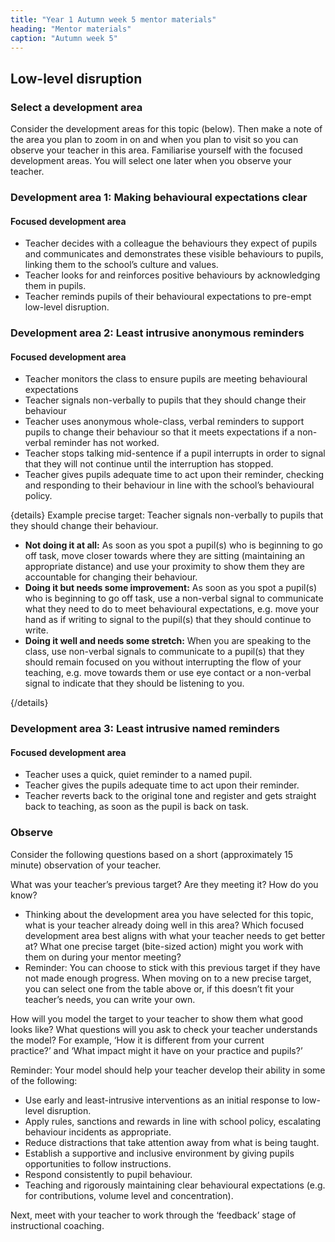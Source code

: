 ```yaml
---
title: "Year 1 Autumn week 5 mentor materials"
heading: "Mentor materials"
caption: "Autumn week 5"
---
```


## Low-level disruption

### Select a development area

Consider the development areas for this topic (below). Then make a note of the area you plan to zoom in on and when you plan to visit so you can observe your teacher in this area. Familiarise yourself with the focused development areas. You will select one later when you observe your teacher.

### Development area 1: Making behavioural expectations clear

#### Focused development area

- Teacher decides with a colleague the behaviours they expect of pupils and communicates and demonstrates these visible behaviours to pupils, linking them to the school’s culture and values.
- Teacher looks for and reinforces positive behaviours by acknowledging them in pupils.
- Teacher reminds pupils of their behavioural expectations to pre-empt low-level disruption.  


### Development area 2: Least intrusive anonymous reminders

#### Focused development area

- Teacher monitors the class to ensure pupils are meeting behavioural expectations
- Teacher signals non-verbally to pupils that they should change their behaviour
- Teacher uses anonymous whole-class, verbal reminders to support pupils to change their behaviour so that it meets expectations if a non-verbal reminder has not worked.
- Teacher stops talking mid-sentence if a pupil interrupts in order to signal that they will not continue until the interruption has stopped.
- Teacher gives pupils adequate time to act upon their reminder, checking and responding to their behaviour in line with the school’s behavioural policy.

{details}
Example precise target: Teacher signals non-verbally to pupils that they should change their behaviour.

- **Not doing it at all:** As soon as you spot a pupil(s) who is beginning to go off task, move closer towards where they are sitting (maintaining an appropriate distance) and use your proximity to show them they are accountable for changing their behaviour.
- **Doing it but needs some improvement:** As soon as you spot a pupil(s) who is beginning to go off task, use a non-verbal signal to communicate what they need to do to meet behavioural expectations, e.g. move your hand as if writing to signal to the pupil(s) that they should continue to write.
- **Doing it well and needs some stretch:** When you are speaking to the class, use non-verbal signals to communicate to a pupil(s) that they should remain focused on you without interrupting the flow of your teaching, e.g. move towards them or use eye contact or a non-verbal signal to indicate that they should be listening to you.

{/details}

### Development area 3: Least intrusive named reminders

#### Focused development area

- Teacher uses a quick, quiet reminder to a named pupil.<br/>
- Teacher gives the pupils adequate time to act upon their reminder.
- Teacher reverts back to the original tone and register and gets straight back to teaching, as soon as the pupil is back on task.

### Observe

Consider the following questions based on a short (approximately 15 minute) observation of your teacher.

What was your teacher’s previous target? Are they meeting it? How do you know?

- Thinking about the development area you have selected for this topic, what is your teacher already doing well in this area? Which focused development area best aligns with what your teacher needs to get better at? What one precise target (bite-sized action) might you work with them on during your mentor meeting?
- Reminder: You can choose to stick with this previous target if they have not made enough progress. When moving on to a new precise target, you can select one from the table above or, if this doesn’t fit your teacher’s needs, you can write your own.

How will you model the target to your teacher to show them what good looks like? What questions will you ask to check your teacher understands the model? For example, ‘How it is different from your current practice?’ and ‘What impact might it have on your practice and pupils?’

Reminder: Your model should help your teacher develop their ability in some of the following:

- Use early and least-intrusive interventions as an initial response to low-level disruption.
- Apply rules, sanctions and rewards in line with school policy, escalating behaviour incidents as appropriate.
- Reduce distractions that take attention away from what is being taught.
- Establish a supportive and inclusive environment by giving pupils opportunities to follow instructions.
- Respond consistently to pupil behaviour.
- Teaching and rigorously maintaining clear behavioural expectations (e.g. for contributions, volume level and concentration).

Next, meet with your teacher to work through the ‘feedback’ stage of instructional coaching.
